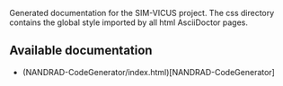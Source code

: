 Generated documentation for the SIM-VICUS project.
The css directory contains the global style imported by all html AsciiDoctor pages.

## Available documentation

- (NANDRAD-CodeGenerator/index.html)[NANDRAD-CodeGenerator]
